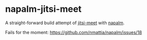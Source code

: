 # napalm-jitsi-meet

A straight-forward build attempt of [jitsi-meet](https://github.com/jitsi/jitsi-meet) 
with [napalm](https://github.com/nmattia/napalm).

Fails for the moment: https://github.com/nmattia/napalm/issues/18
